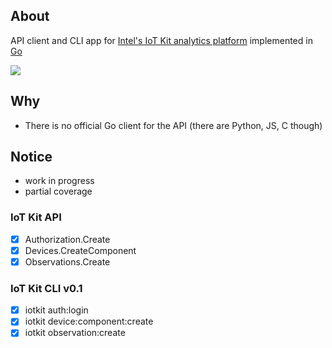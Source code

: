 ## About

API client and CLI app for [Intel's IoT Kit analytics platform](https://github.com/enableiot/iotkit-api) implemented in [Go](www.golang.org)

![](https://pbs.twimg.com/media/CbnDLhuUsAA0msY.png)

## Why

- There is no official Go client for the API (there are Python, JS, C though)

## Notice

- work in progress
- partial coverage

### IoT Kit API

- [x] Authorization.Create
- [x] Devices.CreateComponent
- [x] Observations.Create

### IoT Kit CLI v0.1

- [x] iotkit auth:login
- [x] iotkit device:component:create
- [x] iotkit observation:create
